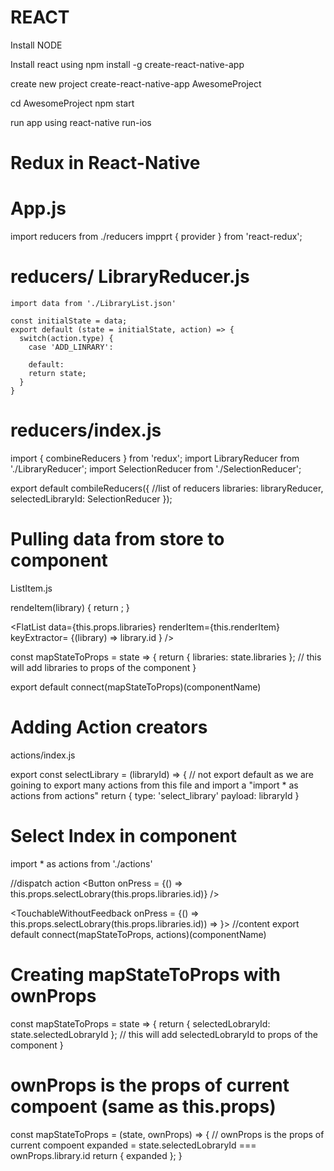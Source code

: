 # REACT
Install NODE

Install react using
npm install -g create-react-native-app

create new project
create-react-native-app AwesomeProject

cd AwesomeProject
npm start

run app using
react-native run-ios


# Redux in React-Native

# App.js

import reducers from ./reducers
impprt { provider } from 'react-redux'; 

<provider store = {createStore(reducers)}>
  <View />
</provider>

# reducers/ LibraryReducer.js
    import data from './LibraryList.json'
    
    const initialState = data;
    export default (state = initialState, action) => {
      switch(action.type) {
        case 'ADD_LINRARY':
        
        default:
        return state;
      }
    }
  
# reducers/index.js

import { combineReducers } from 'redux';
import LibraryReducer from './LibraryReducer';
import SelectionReducer from './SelectionReducer';

export default combileReducers({
  //list of reducers
  libraries: libraryReducer,
  selectedLibraryId: SelectionReducer
});

# Pulling data from store to component
ListItem.js


rendeItem(library) {
  return <ListItem library={library} />;
}

<FlatList
    data={this.props.libraries}
    renderItem={this.renderItem}
    keyExtractor= {(library) => library.id }
 />

const mapStateToProps = state => {
  return { libraries: state.libraries }; // this will add libraries to props of the component
}

export default connect(mapStateToProps)(componentName)

# Adding Action creators

actions/index.js

export const selectLibrary = (libraryId) => {   // not export default as we are goining to export many actions from this file and import a "import * as actions from actions"
  return {
    type: 'select_library'
    payload: libraryId
}

# Select Index in component
import * as actions from './actions'

//dispatch action 
<Button
  onPress = {() => this.props.selectLobrary(this.props.libraries.id)}
/>

<TouchableWithoutFeedback onPress = {() => this.props.selectLobrary(this.props.libraries.id)) => }>
  //content
</TouchableWithoutFeedback>
export default connect(mapStateToProps, actions)(componentName)

# Creating mapStateToProps with ownProps


const mapStateToProps = state => {
  return { selectedLobraryId: state.selectedLobraryId }; // this will add selectedLobraryId to props of the component
}

#  ownProps is the props of current compoent (same as this.props)

const mapStateToProps = (state, ownProps) => {   // ownProps is the props of current compoent
  expanded = state.selectedLobraryId === ownProps.library.id
  return { expanded }; 
}

